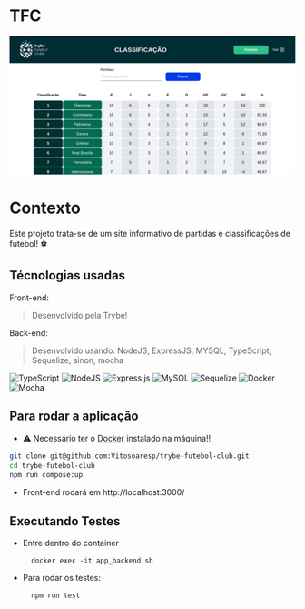 # TFC

<img src="assets/tabela.png" />

# Contexto
Este projeto trata-se de um site informativo de partidas e classificações de futebol! :soccer:

## Técnologias usadas

Front-end:
> Desenvolvido pela Trybe!

Back-end:
> Desenvolvido usando: NodeJS, ExpressJS, MYSQL, TypeScript, Sequelize, sinon, mocha

![TypeScript](https://img.shields.io/badge/typescript-%23007ACC.svg?style=for-the-badge&logo=typescript&logoColor=white)
![NodeJS](https://img.shields.io/badge/node.js-6DA55F?style=for-the-badge&logo=node.js&logoColor=white)
![Express.js](https://img.shields.io/badge/express.js-%23404d59.svg?style=for-the-badge&logo=express&logoColor=%2361DAFB)
![MySQL](https://img.shields.io/badge/mysql-%2300f.svg?style=for-the-badge&logo=mysql&logoColor=white)
![Sequelize](https://img.shields.io/badge/Sequelize-52B0E7?style=for-the-badge&logo=Sequelize&logoColor=white)
![Docker](https://img.shields.io/badge/docker-%230db7ed.svg?style=for-the-badge&logo=docker&logoColor=white)
![Mocha](https://img.shields.io/badge/-mocha-%238D6748?style=for-the-badge&logo=mocha&logoColor=white)

## Para rodar a aplicação

- :warning: Necessário ter o [Docker](https://docs.docker.com/) instalado na máquina!!

```bash
git clone git@github.com:Vitosoaresp/trybe-futebol-club.git
cd trybe-futebol-club
npm run compose:up
``` 
- Front-end rodará em http://localhost:3000/

## Executando Testes

- Entre dentro do container 

  ```
    docker exec -it app_backend sh
  ```
  
- Para rodar os testes:
  ```
    npm run test
  ```
 
